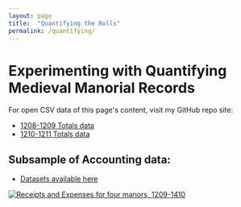 ```yaml
---
layout: page
title:  "Quantifying the Rolls"
permalink: /quantifying/
---
```


# Experimenting with Quantifying Medieval Manorial Records

 For open CSV data of this page's content, visit my GitHub repo site: 
 - [1208-1209 Totals data](https://github.com/comp-methods-fsu-2021/hunter_winchesterrolls/blob/80941f540cbbc760d6618326c4ca4b7a19449a6b/Data%20Files/1209_totals.csv)
 - [1210-1211 Totals data](https://github.com/comp-methods-fsu-2021/hunter_winchesterrolls/blob/80941f540cbbc760d6618326c4ca4b7a19449a6b/Data%20Files/1211_totals.csv)

## Subsample of Accounting data:
- [Datasets available here](https://github.com/comp-methods-fsu-2021/hunter_winchesterrolls/tree/master/Data%20Files)

<div class='tableauPlaceholder' id='viz1619062405957' style='position: relative'>
	<noscript>
		<a href='#'>
			<img alt='Receipts and Expenses for four manors, 1209-1410 ' src='https:&#47;&#47;public.tableau.com&#47;static&#47;images&#47;Wi&#47;WinchesterPipeRolls-ExpenseVSReceipt&#47;SubsetofManors&#47;1_rss.png' style='border: none' />
		</a>
	</noscript>
	<object class='tableauViz'  style='display:none;'>
		<param name='host_url' value='https%3A%2F%2Fpublic.tableau.com%2F' />
		<param name='embed_code_version' value='3' />
		<param name='site_root' value='' />
		<param name='name' value='WinchesterPipeRolls-ExpenseVSReceipt&#47;SubsetofManors' />
		<param name='tabs' value='no' /><param name='toolbar' value='yes' />
		<param name='static_image' value='https:&#47;&#47;public.tableau.com&#47;static&#47;images&#47;Wi&#47;WinchesterPipeRolls-ExpenseVSReceipt&#47;SubsetofManors&#47;1.png' />
		<param name='animate_transition' value='yes' />
		<param name='display_static_image' value='yes' />
		<param name='display_spinner' value='yes' />
		<param name='display_overlay' value='yes' />
		<param name='display_count' value='yes' />
		<param name='language' value='en' />
		<param name='filter' value='publish=yes' />
	</object>
</div>
<script type='text/javascript'>
	var divElement = document.getElementById('viz1619062405957');
	var vizElement = divElement.getElementsByTagName('object')[0];
	vizElement.style.width='100%';vizElement.style.height=(divElement.offsetWidth*0.75)+'px';
	var scriptElement = document.createElement('script');
	scriptElement.src = 'https://public.tableau.com/javascripts/api/viz_v1.js';
	vizElement.parentNode.insertBefore(scriptElement, vizElement);
</script>

